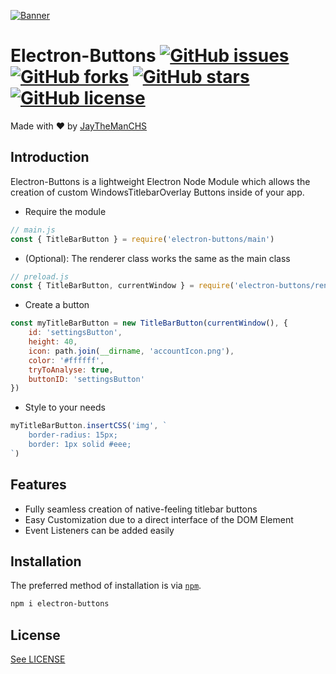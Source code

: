 [![Banner](https://raw.githubusercontent.com/jaythemanchs/custom-windows-buttons/b8444a3b1aee22a7f9848e3313c088f582d841c8/assets/banner.svg)](./README.md)

# Electron-Buttons [![GitHub issues](https://img.shields.io/github/issues/jaythemanchs/Electron-Buttons)](https://github.com/jaythemanchs/Electron-Buttons/issues) [![GitHub forks](https://img.shields.io/github/forks/jaythemanchs/Electron-Buttons)](https://github.com/jaythemanchs/Electron-Buttons/network) [![GitHub stars](https://img.shields.io/github/stars/jaythemanchs/Electron-Buttons)](https://github.com/jaythemanchs/Electron-Buttons/stargazers) [![GitHub license](https://img.shields.io/github/license/jaythemanchs/Electron-Buttons)](https://github.com/jaythemanchs/Electron-Buttons/blob/main/LICENSE)
Made with ❤️ by [JayTheManCHS](https://github.com/jaythemanchs)

## Introduction
Electron-Buttons is a lightweight Electron Node Module which allows the creation of custom WindowsTitlebarOverlay Buttons inside of your app.

- Require the module
```javascript
// main.js
const { TitleBarButton } = require('electron-buttons/main')
```
- (Optional): The renderer class works the same as the main class
```javascript
// preload.js
const { TitleBarButton, currentWindow } = require('electron-buttons/renderer')
```
- Create a button
```javascript
const myTitleBarButton = new TitleBarButton(currentWindow(), {
    id: 'settingsButton',
    height: 40,
    icon: path.join(__dirname, 'accountIcon.png'),
    color: '#ffffff',
    tryToAnalyse: true,
    buttonID: 'settingsButton'
})
```
- Style to your needs
```javascript
myTitleBarButton.insertCSS('img', `
    border-radius: 15px;
    border: 1px solid #eee;
`)
```

## Features

- Fully seamless creation of native-feeling titlebar buttons
- Easy Customization due to a direct interface of the DOM Element
- Event Listeners can be added easily

## Installation

The preferred method of installation is via [`npm`](https://docs.npmjs.com/).

```sh
npm i electron-buttons
```

## License
[See LICENSE](./LICENSE)
